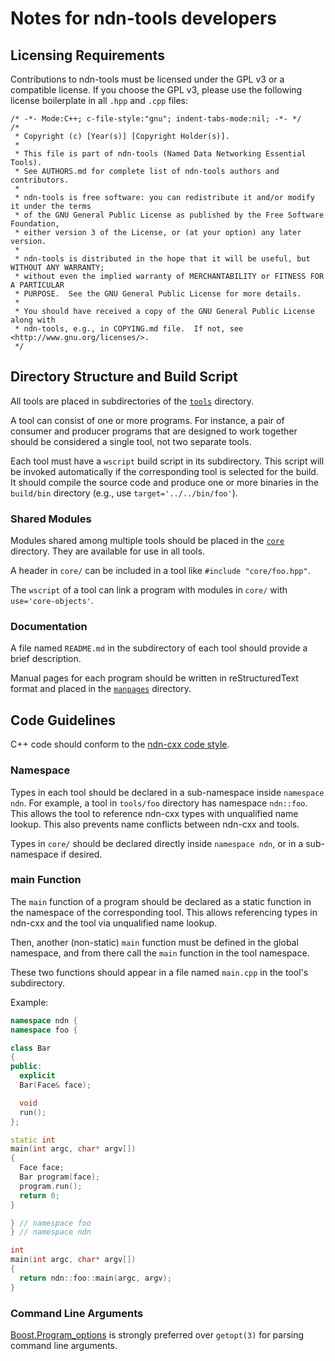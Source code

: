 # Notes for ndn-tools developers

## Licensing Requirements

Contributions to ndn-tools must be licensed under the GPL v3 or a compatible license.
If you choose the GPL v3, please use the following license boilerplate in all `.hpp`
and `.cpp` files:

    /* -*- Mode:C++; c-file-style:"gnu"; indent-tabs-mode:nil; -*- */
    /*
     * Copyright (c) [Year(s)] [Copyright Holder(s)].
     *
     * This file is part of ndn-tools (Named Data Networking Essential Tools).
     * See AUTHORS.md for complete list of ndn-tools authors and contributors.
     *
     * ndn-tools is free software: you can redistribute it and/or modify it under the terms
     * of the GNU General Public License as published by the Free Software Foundation,
     * either version 3 of the License, or (at your option) any later version.
     *
     * ndn-tools is distributed in the hope that it will be useful, but WITHOUT ANY WARRANTY;
     * without even the implied warranty of MERCHANTABILITY or FITNESS FOR A PARTICULAR
     * PURPOSE.  See the GNU General Public License for more details.
     *
     * You should have received a copy of the GNU General Public License along with
     * ndn-tools, e.g., in COPYING.md file.  If not, see <http://www.gnu.org/licenses/>.
     */

## Directory Structure and Build Script

All tools are placed in subdirectories of the [`tools`](tools) directory.

A tool can consist of one or more programs.
For instance, a pair of consumer and producer programs that are designed to work together
should be considered a single tool, not two separate tools.

Each tool must have a `wscript` build script in its subdirectory. This script will be
invoked automatically if the corresponding tool is selected for the build. It should
compile the source code and produce one or more binaries in the `build/bin` directory
(e.g., use `target='../../bin/foo'`).

### Shared Modules

Modules shared among multiple tools should be placed in the [`core`](core) directory.
They are available for use in all tools.

A header in `core/` can be included in a tool like `#include "core/foo.hpp"`.

The `wscript` of a tool can link a program with modules in `core/` with `use='core-objects'`.

### Documentation

A file named `README.md` in the subdirectory of each tool should provide a brief
description.

Manual pages for each program should be written in reStructuredText format
and placed in the [`manpages`](manpages) directory.

## Code Guidelines

C++ code should conform to the
[ndn-cxx code style](https://docs.named-data.net/ndn-cxx/current/code-style.html).

### Namespace

Types in each tool should be declared in a sub-namespace inside `namespace ndn`.
For example, a tool in `tools/foo` directory has namespace `ndn::foo`.
This allows the tool to reference ndn-cxx types with unqualified name lookup.
This also prevents name conflicts between ndn-cxx and tools.

Types in `core/` should be declared directly inside `namespace ndn`,
or in a sub-namespace if desired.

### main Function

The `main` function of a program should be declared as a static function in
the namespace of the corresponding tool. This allows referencing types in
ndn-cxx and the tool via unqualified name lookup.

Then, another (non-static) `main` function must be defined in the global
namespace, and from there call the `main` function in the tool namespace.

These two functions should appear in a file named `main.cpp` in the tool's
subdirectory.

Example:

```cpp
namespace ndn {
namespace foo {

class Bar
{
public:
  explicit
  Bar(Face& face);

  void
  run();
};

static int
main(int argc, char* argv[])
{
  Face face;
  Bar program(face);
  program.run();
  return 0;
}

} // namespace foo
} // namespace ndn

int
main(int argc, char* argv[])
{
  return ndn::foo::main(argc, argv);
}
```

### Command Line Arguments

[Boost.Program\_options](https://www.boost.org/doc/libs/1_71_0/doc/html/program_options.html)
is strongly preferred over `getopt(3)` for parsing command line arguments.
